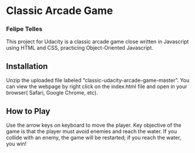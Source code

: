 # Classic Arcade Game
### Felipe Telles

This project for Udacity is a classic arcade game close written in Javascript using HTML and CSS, practicing Object-Oriented Javascript.

## Installation
Unzip the uploaded file labeled “classic-udacity-arcade-game-master”. You can view the webpage by right click on the index.html file and open in your browser( Safari, Google Chrome, etc).

## How to Play
Use the arrow keys on keyboard to move the player. Key objective of the game is that the player must avoid enemies and reach the water. If you collide with an enemy, the game will be restarted; if you reach the water, you win!
